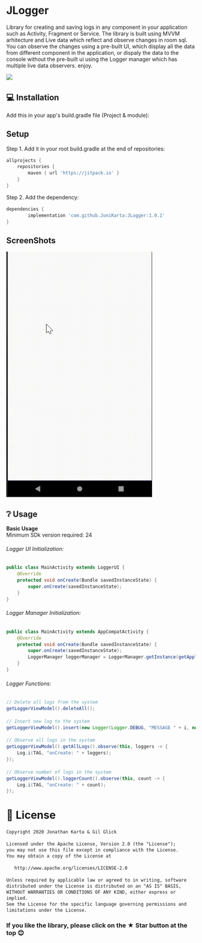 # JLogger
Library for creating and saving logs in any component in your application such as Activity, Fragment or Service.
The library is built using MVVM arhitecture and Live data which reflect and observe changes in room sql.
You can observe the changes using a pre-built UI, which display all the data from different component in the application,
or dispaly the data to the console without the pre-built ui using the Logger manager which has multiple live data observers.
enjoy.

[![](https://jitpack.io/v/JoniKarta/JLogger.svg)](https://jitpack.io/#JoniKarta/JLogger)


## 💻 Installation
Add this in your app's build.gradle file (Project & module):
## Setup
Step 1. Add it in your root build.gradle at the end of repositories:
```gradle
allprojects {
    repositories {
        maven { url 'https://jitpack.io' }
    }
}
```

Step 2. Add the dependency:
```gradle
dependencies {
        implementation 'com.github.JoniKarta:JLogger:1.0.1'
}
```
## ScreenShots 
![](images/Jlogger.gif)


## ❔ Usage
**Basic Usage**
</br>
Minimum SDk version required: 24

###### Logger UI Initialization:
```java
public class MainActivity extends LoggerUI {
    @Override
    protected void onCreate(Bundle savedInstanceState) {
        super.onCreate(savedInstanceState);
    }
}              
```
###### Logger Manager Initialization:
```java
public class MainActivity extends AppCompatActivity {
    @Override
    protected void onCreate(Bundle savedInstanceState) {
        super.onCreate(savedInstanceState);
        LoggerManager loggerManager = LoggerManager.getInstance(getApplication());
    }
}                
```

###### Logger Functions:

```java
// Delete all logs from the system
getLoggerViewModel().deleteAll();

// Insert new log to the system
getLoggerViewModel().insert(new Logger(Logger.DEBUG, "MESSAGE " + i, new Date()));
        
// Observe all logs in the system
getLoggerViewModel().getAllLogs().observe(this, loggers -> {
    Log.i(TAG, "onCreate: " + loggers);
});

// Observe number of logs in the system
getLoggerViewModel().loggerCount().observe(this, count -> {
    Log.i(TAG, "onCreate: " + count);
});
```

# 📃 License

    Copyright 2020 Jonathan Karta & Gil Glick

    Licensed under the Apache License, Version 2.0 (the "License");
    you may not use this file except in compliance with the License.
    You may obtain a copy of the License at

       http://www.apache.org/licenses/LICENSE-2.0

    Unless required by applicable law or agreed to in writing, software
    distributed under the License is distributed on an "AS IS" BASIS,
    WITHOUT WARRANTIES OR CONDITIONS OF ANY KIND, either express or implied.
    See the License for the specific language governing permissions and
    limitations under the License.

### If you like the library, please click on the ★ Star button at the top 😊
